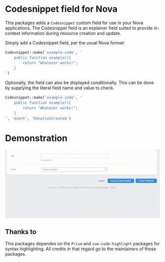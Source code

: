 # Codesnippet field for Nova

This packages adds a `Codesnippet` custom field for use in your Nova applications. The Codesnippet field is an explainer
field suited to provide in-context information during resource creation and update.

Simply add a Codesnippet field, per the usual Nova format:

```php
Codesnippet::make('example-code', '
    public function example(){
        return "Whatever works!";
    }
')
```

Optionally, the field can also be displayed conditionally. This can be done by supplying the literal field name and value to check.

```php
Codesnippet::make('example-code', '
    public function example(){
        return "Whatever works!";
    }
', 'event', 'DonationCreated')
```
# Demonstration
![Demonstration how to use Codesnippet field](explanation.gif)

## Thanks to

This packages dependes on the `Prism` and `vue-code-highlight` packages for syntax highlighting.
All credits in that regard go to the maintainers of those packages.
